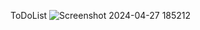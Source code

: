   T o D o L i s t 
 
![Screenshot 2024-04-27 185212](https://github.com/vishnu192003/ToDoList/assets/127621079/d955d341-d2ed-41a1-a03e-b0d52aded3db)
 
